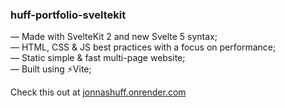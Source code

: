 ### huff-portfolio-sveltekit

— Made with SvelteKit 2 and new Svelte 5 syntax;  
— HTML, CSS & JS best practices with a focus on performance;  
— Static simple & fast multi-page website;  
— Built using ⚡Vite;  
  
Check this out at [jonnashuff.onrender.com](https://jonnashuff.onrender.com/)